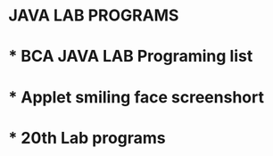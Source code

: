 # JAVA LAB PROGRAMS
# * BCA JAVA LAB Programing list
# * Applet smiling face screenshort
# * 20th Lab programs
